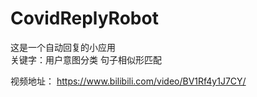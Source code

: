 # CovidReplyRobot
这是一个自动回复的小应用<br>
关键字：用户意图分类 句子相似形匹配 <br>

视频地址： https://www.bilibili.com/video/BV1Rf4y1J7CY/

